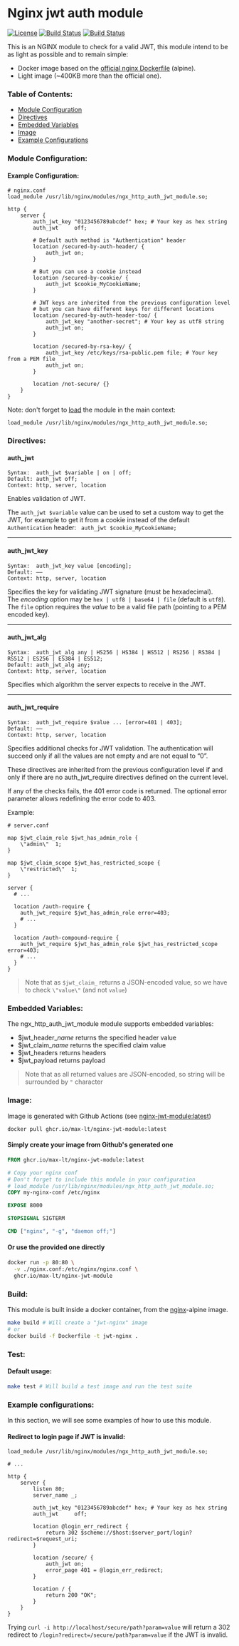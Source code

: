 [github-license-url]: /blob/master/LICENSE
[action-docker-url]: https://github.com/max-lt/nginx-jwt-module/actions/workflows/docker.yml
[github-container-url]: https://github.com/max-lt/nginx-jwt-module/pkgs/container/nginx-jwt-module

# Nginx jwt auth module
[![License](https://img.shields.io/github/license/maxx-t/nginx-jwt-module.svg)][github-license-url]
[![Build Status](https://github.com/max-lt/nginx-jwt-module/actions/workflows/docker.yml/badge.svg)][action-docker-url]
[![Build Status](https://ghcr-badge.deta.dev/max-lt/nginx-jwt-module/size)][action-docker-url]

This is an NGINX module to check for a valid JWT, this module intend to be as light as possible and to remain simple:
 - Docker image based on the [official nginx Dockerfile](https://github.com/nginxinc/docker-nginx) (alpine).
 - Light image (~400KB more than the official one).

### Table of Contents:

  - [Module Configuration](#module-configuration)
  - [Directives](#directives)
  - [Embedded Variables](#embedded-variables)
  - [Image](#image)
  - [Example Configurations](#example-configuration)

### Module Configuration:

#### Example Configuration:
```nginx
# nginx.conf
load_module /usr/lib/nginx/modules/ngx_http_auth_jwt_module.so;

http {
    server {
        auth_jwt_key "0123456789abcdef" hex; # Your key as hex string
        auth_jwt     off;

        # Default auth method is "Authentication" header
        location /secured-by-auth-header/ {
            auth_jwt on;
        }

        # But you can use a cookie instead
        location /secured-by-cookie/ {
            auth_jwt $cookie_MyCookieName;
        }

        # JWT keys are inherited from the previous configuration level
        # but you can have different keys for different locations
        location /secured-by-auth-header-too/ {
            auth_jwt_key "another-secret"; # Your key as utf8 string
            auth_jwt on;
        }

        location /secured-by-rsa-key/ {
            auth_jwt_key /etc/keys/rsa-public.pem file; # Your key from a PEM file
            auth_jwt on;
        }

        location /not-secure/ {}
    }
}
```

Note: don't forget to [load](http://nginx.org/en/docs/ngx_core_module.html#load_module) the module in the main context: 
```nginx
load_module /usr/lib/nginx/modules/ngx_http_auth_jwt_module.so;
```

### Directives:

#### auth_jwt

    Syntax:	 auth_jwt $variable | on | off;
    Default: auth_jwt off;
    Context: http, server, location

Enables validation of JWT.

The `auth_jwt $variable` value can be used to set a custom way to get the JWT, for example to get it from a cookie instead of the default `Authentication` header: ` auth_jwt $cookie_MyCookieName;`

<hr>

#### auth_jwt_key

    Syntax:	 auth_jwt_key value [encoding];
    Default: ——
    Context: http, server, location

Specifies the key for validating JWT signature (must be hexadecimal).<br>
The *encoding* option may be `hex | utf8 | base64 | file` (default is `utf8`).<br>
The `file` option requires the *value* to be a valid file path (pointing to a PEM encoded key).

<hr>

#### auth_jwt_alg

    Syntax:	 auth_jwt_alg any | HS256 | HS384 | HS512 | RS256 | RS384 | RS512 | ES256 | ES384 | ES512;
    Default: auth_jwt_alg any;
    Context: http, server, location

Specifies which algorithm the server expects to receive in the JWT.

<hr>

#### auth_jwt_require

    Syntax:	 auth_jwt_require $value ... [error=401 | 403];
    Default: ——
    Context: http, server, location

Specifies additional checks for JWT validation. The authentication will succeed only if all the values are not empty and are not equal to “0”.

These directives are inherited from the previous configuration level if and only if there are no auth_jwt_require directives defined on the current level.

If any of the checks fails, the 401 error code is returned. The optional error parameter allows redefining the error code to 403.

Example:
```nginx
# server.conf

map $jwt_claim_role $jwt_has_admin_role {
    \"admin\"  1;
}

map $jwt_claim_scope $jwt_has_restricted_scope {
    \"restricted\"  1;
}

server {
  # ...

  location /auth-require {
    auth_jwt_require $jwt_has_admin_role error=403;
    # ...
  }

  location /auth-compound-require {
    auth_jwt_require $jwt_has_admin_role $jwt_has_restricted_scope error=403;
    # ...
  }
}
```

> Note that as `$jwt_claim_` returns a JSON-encoded value, so we have to check `\"value\"` (and not  `value`)

### Embedded Variables:
The ngx_http_auth_jwt_module module supports embedded variables:
- $jwt_header_*name* returns the specified header value
- $jwt_claim_*name* returns the specified claim value
- $jwt_headers returns headers
- $jwt_payload returns payload

> Note that as all returned values are JSON-encoded, so string will be surrounded by `"` character

### Image:
Image is generated with Github Actions (see [nginx-jwt-module:latest][github-container-url])

```
docker pull ghcr.io/max-lt/nginx-jwt-module:latest
```

#### Simply create your image from Github's generated one
```dockerfile
FROM ghcr.io/max-lt/nginx-jwt-module:latest

# Copy your nginx conf
# Don't forget to include this module in your configuration
# load_module /usr/lib/nginx/modules/ngx_http_auth_jwt_module.so;
COPY my-nginx-conf /etc/nginx

EXPOSE 8000

STOPSIGNAL SIGTERM

CMD ["nginx", "-g", "daemon off;"]
```

#### Or use the provided one directly
```bash
docker run -p 80:80 \
  -v ./nginx.conf:/etc/nginx/nginx.conf \
  ghcr.io/max-lt/nginx-jwt-module
```

### Build:
This module is built inside a docker container, from the [nginx](https://hub.docker.com/_/nginx/)-alpine image.

```bash
make build # Will create a "jwt-nginx" image
# or
docker build -f Dockerfile -t jwt-nginx .
```

### Test:

#### Default usage:
```bash
make test # Will build a test image and run the test suite
```

### Example configurations:

In this section, we will see some examples of how to use this module.

#### Redirect to login page if JWT is invalid:
```nginx
load_module /usr/lib/nginx/modules/ngx_http_auth_jwt_module.so;

# ...

http {
    server {
        listen 80;
        server_name _;

        auth_jwt_key "0123456789abcdef" hex; # Your key as hex string
        auth_jwt     off;

        location @login_err_redirect {
            return 302 $scheme://$host:$server_port/login?redirect=$request_uri;
        }

        location /secure/ {
            auth_jwt on;
            error_page 401 = @login_err_redirect;
        }

        location / {
            return 200 "OK";
        }
    }
}
```

Trying `curl -i http://localhost/secure/path?param=value` will return a 302 redirect to `/login?redirect=/secure/path?param=value` if the JWT is invalid.
